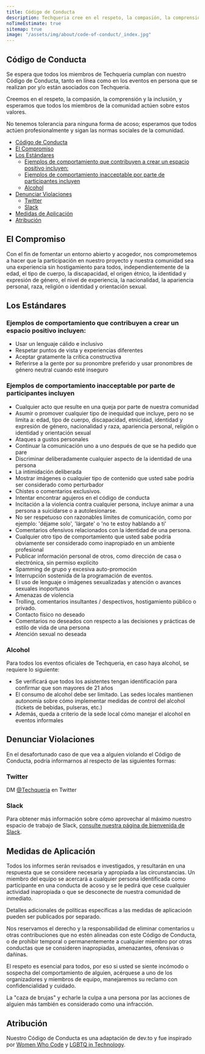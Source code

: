 ```yaml
---
title: Código de Conducta
description: Techqueria cree en el respeto, la compasión, la comprensión y la inclusión y espera que todos los miembros de la comunidad actúen de acuerdo con estos valores.
noTimeEstimate: true
sitemap: true
image: "/assets/img/about/code-of-conduct/_index.jpg"
---
```


## Código de Conducta

Se espera que todos los miembros de Techqueria cumplan con nuestro Código de Conducta, tanto en línea como en los eventos en persona que se realizan por y/o están asociados con Techqueria.

Creemos en el respeto, la compasión, la comprensión y la inclusión, y esperamos que todos los miembros de la comunidad actúen sobre estos valores.

No tenemos tolerancia para ninguna forma de acoso; esperamos que todos actúen profesionalmente y sigan las normas sociales de la comunidad.

- [Código de Conducta](#c%c3%b3digo-de-conducta)
- [El Compromiso](#el-compromiso)
- [Los Estándares](#los-est%c3%a1ndares)
  - [Ejemplos de comportamiento que contribuyen a crear un espacio positivo incluyen:](#ejemplos-de-comportamiento-que-contribuyen-a-crear-un-espacio-positivo-incluyen)
  - [Ejemplos de comportamiento inacceptable por parte de participantes incluyen](#ejemplos-de-comportamiento-inacceptable-por-parte-de-participantes-incluyen)
  - [Alcohol](#alcohol)
- [Denunciar Violaciones](#denunciar-violaciones)
  - [Twitter](#twitter)
  - [Slack](#slack)
- [Medidas de Aplicación](#medidas-de-aplicaci%c3%b3n)
- [Atribución](#atribuci%c3%b3n)

## El Compromiso

Con el fin de fomentar un entorno abierto y acogedor, nos comprometemos a hacer que la participación en nuestro proyecto y nuestra comunidad sea una experiencia sin hostigamiento para todos, independientemente de la edad, el tipo de cuerpo, la discapacidad, el origen étnico, la identidad y expresión de género, el nivel de experiencia, la nacionalidad, la apariencia personal, raza, religión o identidad y orientación sexual.

## Los Estándares

### Ejemplos de comportamiento que contribuyen a crear un espacio positivo incluyen:

- Usar un lenguaje cálido e inclusivo
- Respetar puntos de vista y experiencias diferentes
- Aceptar gratamente la crítica constructiva
- Referirse a la gente por su pronombre preferido y usar pronombres de género neutral cuando esté inseguro

### Ejemplos de comportamiento inacceptable por parte de participantes incluyen

- Cualquier acto que resulte en una queja por parte de nuestra comunidad
- Asumir o promover cualquier tipo de inequidad que incluye, pero no se limita a: edad, tipo de cuerpo, discapacidad, etnicidad, identidad y expresión de género, nacionalidad y raza, apariencia personal, religión o identidad y orientación sexual
- Ataques a gustos personales
- Continuar la comunicación uno a uno después de que se ha pedido que pare
- Discriminar deliberadamente cualquier aspecto de la identidad de una persona
- La intimidación deliberada
- Mostrar imágenes o cualquier tipo de contenido que usted sabe podría ser considerado como perturbador
- Chistes o comentarios exclusivos.
- Intentar encontrar agujeros en el código de conducta
- Incitación a la violencia contra cualquier persona, incluye animar a una persona a suicidarse o a autolesionarse.
- No ser respetuoso con razonables límites de comunicación, como por ejemplo: 'déjame solo', 'lárgate' o 'no te estoy hablando a ti'
- Comentarios ofensivos relacionados con la identidad de una persona.
- Cualquier otro tipo de comportamiento que usted sabe podría obviamente ser considerado como inapropiado en un ambiente profesional
- Publicar información personal de otros, como dirección de casa o electrónica, sin permiso explícito
- Spamming de grupo y excesiva auto-promoción
- Interrupción sostenida de la programación de eventos.
- El uso de lenguaje o imágenes sexualizadas y atención o avances sexuales inoportunos
- Amenazas de violencia
- Trolling, comentarios insultantes / despectivos, hostigamiento público o privado.
- Contacto físico no deseado
- Comentarios no deseados con respecto a las decisiones y prácticas de estilo de vida de una persona
- Atención sexual no deseada

### Alcohol

Para todos los eventos oficiales de Techqueria, en caso haya alcohol, se requiere lo siguiente:

- Se verificará que todos los asistentes tengan identificación para confirmar que son mayores de 21 años
- El consumo de alcohol debe ser limitado. Las sedes locales mantienen autonomía sobre cómo implementar medidas de control del alcohol (tickets de bebidas, pulseras, etc.)
- Además, queda a criterio de la sede local cómo manejar el alcohol en eventos informales

## Denunciar Violaciones

En el desafortunado caso de que vea a alguien violando el Código de Conducta, podría informarnos al respecto de las siguientes formas:

### Twitter

DM [@Techqueria](https://twitter.com/Techqueria) en Twitter

### Slack

Para obtener más información sobre cómo aprovechar al máximo nuestro espacio de trabajo de Slack, [consulte nuestra página de bienvenida de Slack](/es/communities/slack/).

## Medidas de Aplicación

Todos los informes serán revisados e investigados, y resultarán en una respuesta que se considere necesaria y apropiada a las circunstancias. Un miembro del equipo se acercará a cualquier persona identificada como participante en una conducta de acoso y se le pedirá que cese cualquier actividad inapropiada o que se desconecte de nuestra comunidad de inmediato.

Detalles adicionales de políticas específicas a las medidas de aplicacioón pueden ser publicados por separado.

Nos reservamos el derecho y la responsabilidad de eliminar comentarios u otras contribuciones que no estén alineadas con este Código de Conducta, o de prohibir temporal o permanentemente a cualquier miembro por otras conductas que se consideren inapropiadas, amenazantes, ofensivas o dañinas.

El respeto es esencial para todos, por eso si usted se siente incómodo o sospecha del comportamiento de alguien, acérquese a uno de los organizadores y miembros de equipo, manejaremos su reclamo con confidencialidad y cuidado.

La "caza de brujas" y echarle la culpa a una persona por las acciones de alguien más también es considerado como una infracción.

## Atribución

Nuestro Código de Conducta es una adaptación de dev.to y fue inspirado por [Women Who Code](https://www.womenwhocode.com/) y [LGBTQ in Technology](https://lgbtq.technology/).
